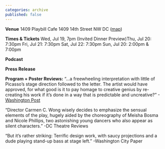 ```yaml
---
categories: archive
published: false
---
```

**Venue**
1409 Playbill Cafe
1409 14th Street NW DC ([map](http://maps.google.com/maps?hl=en&client=firefox-a&ie=UTF8&q=1409+playbill+cafe+dc&fb=1&gl=us&hq=1409+playbill+cafe&hnear=District+of+Columbia&cid=0,0,8770417162173237016&ei=cI7MTJ6MEMGAlAfcxbXmCA&ved=0CBUQnwIwAA&ll=38.912007,-77.03182&spn=0.004992,0.016265&z=16&iwloc=A))

**Times & Tickets**
Wed, Jul 19, 7pm (Invited Dinner Preview)Thu, Jul 20: 7:30pm
Fri, Jul 21: 7:30pm
Sat, Jul 22: 7:30pm
Sun, Jul 20: 2:00pm & 7:00pm

**Podcast**

**Press Release**

**Program + Poster Reviews:**
“...a freewheeling interpretation with little of Picasso’s stage direction followed to the letter. The artist would have approved, for what good is it to pay homage to creative genius by re-creating his work if it’s done in a way that is predictable and uncreative?” -[Washington Post](http://www.washingtonpost.com/wp-dyn/content/article/2006/07/21/AR2006072101452.html)

“Director Carmen C. Wong wisely decides to emphasize the sensual elements of the play, hugely aided by the choreography of Meisha Bosma and Nicole Phillips, two astonishing young dancers who also appear as silent characters.” -DC Theatre Reviews

“But it’s rather striking: Terrific design work, with saucy projections and a dude playing stand-up bass at stage left.” -Washington City Paper